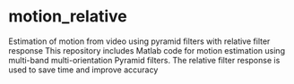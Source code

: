 # motion_relative
Estimation of motion from video using pyramid filters with relative filter response
This repository includes Matlab code for motion estimation using multi-band multi-orientation Pyramid filters. The relative filter response is used to save time and improve accuracy

